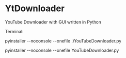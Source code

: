 # YtDownloader
YouTube Downloader with GUI written in Python

Terminal:

pyinstaller --noconsole --onefile .\YouTubeDownloader.py

pyinstaller --noconsole --onefile YouTubeDownloader.py